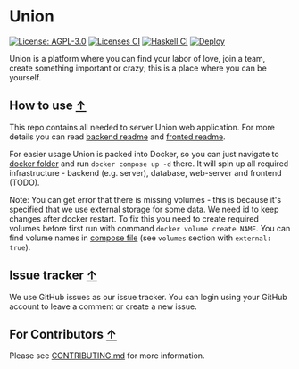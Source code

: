 <!--
 - SPDX-FileCopyrightText: 2021 Union
 -
 - SPDX-License-Identifier: AGPL-3.0-or-later
 -->

# Union

[![License: AGPL-3.0](https://img.shields.io/badge/License-AGPL%203.0-blue.svg)](https://opensource.org/licenses/AGPL-3.0)
[![Licenses CI](https://github.com/union-platform/union-app/actions/workflows/licenses.yml/badge.svg)](https://github.com/union-platform/union-app/actions/workflows/licenses.yml)
[![Haskell CI](https://github.com/union-platform/union-app/actions/workflows/backend.yml/badge.svg)](https://github.com/union-platform/union-app/actions/workflows/backend.yml)
[![Deploy](https://github.com/union-platform/union-app/actions/workflows/deployment.yml/badge.svg)](https://github.com/union-platform/union-app/actions/workflows/deployment.yml)


Union is a platform where you can find your labor of love, join a team, create
something important or crazy; this is a place where you can be yourself.

## How to use [↑](#union)

This repo contains all needed to server Union web application. For more details
you can read [backend readme](./backend/README.md) and [fronted readme](./frontend/README.md).

For easier usage Union is packed into Docker, so you can just navigate to
[docker folder](./docker) and run `docker compose up -d` there. It will spin up
all required infrastructure - backend (e.g. server), database, web-server and
frontend (TODO).

Note:
You can get error that there is missing volumes - this is because it's specified
that we use external storage for some data. We need id to keep changes after
docker restart.
To fix this you need to create required volumes before first run with command
`docker volume create NAME`. You can find volume names in [compose file](./docker/compose.yml)
(see `volumes` section with `external: true`).

## Issue tracker [↑](#union)

We use GitHub issues as our issue tracker.
You can login using your GitHub account to leave a comment or create a new issue.

## For Contributors [↑](#union)

Please see [CONTRIBUTING.md](./CONTRIBUTING.md) for more information.
